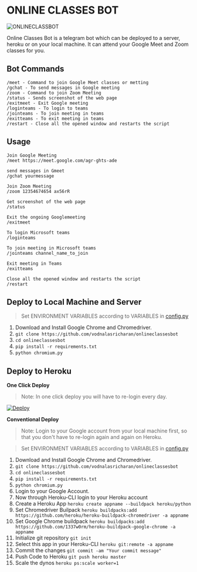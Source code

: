 
# ONLINE CLASSES BOT

![ONLINECLASSBOT](https://telegra.ph/file/91b922929b4a9b2392af0.jpg)


Online Classes Bot is a telegram bot which can be deployed to a server, heroku or on your local machine. It can attend your Google Meet and Zoom classes for you.

## Bot Commands

    /meet - Command to join Google Meet classes or metting
    /gchat - To send messages in Google meeting
    /zoom - Command to join Zoom Meeting
    /status - Sends screenshot of the web page
    /exitmeet - Exit Google meeting
    /loginteams - To login to teams
    /jointeams - To join meeting in teams
    /exitteams - To exit meeting in teams
    /restart - Close all the opened window and restarts the script
## Usage
	
	Join Google Meeting
    /meet https://meet.google.com/agr-ghts-ade
    
    send messages in Gmeet
    /gchat yourmessage
    
    Join Zoom Meeting
    /zoom 12354674654 ax56rR
	
    Get screenshot of the web page
    /status
    
    Exit the ongoing Googlemeeting
    /exitmeet
    
    To login Microsoft teams
    /loginteams
    
    To join meeting in Microsoft teams
    /jointeams channel_name_to_join
    
    Exit meeting in Teams
    /exitteams

    Close all the opened window and restarts the script
    /restart

## Deploy to Local Machine and Server

> Set ENVIRONMENT VARIABLES according to VARIABLES in [config.py](https://github.com/vodnalasricharan/onlineclassesbot/blob/master/config.py)



	
 1. Download and Install Google Chrome and Chromedriver.
 2. `git clone https://github.com/vodnalasricharan/onlineclassesbot`
 3. `cd onlineclassesbot`
 4. `pip install -r requirements.txt`
 5. `python chromium.py` 

## Deploy to Heroku
**One Click Deploy**

> Note: In one click deploy you will have to re-login every day.


[![Deploy](https://www.herokucdn.com/deploy/button.svg)](https://heroku.com/deploy?template=https://github.com/vodnalasricharan/onlineclassesbot)


**Conventional Deploy**

> Note: Login to your Google account from your local machine first, so that you don't have to re-login again and again on Heroku.


> Set ENVIRONMENT VARIABLES according to VARIABLES in [config.py](https://github.com/vodnalasricharan/onlineclassesbot/blob/master/config.py)



1. Download and Install Google Chrome and Chromedriver.
 2. `git clone https://github.com/vodnalasricharan/onlineclassesbot`
 3. `cd onlineclassesbot`
 4. `pip install -r requirements.txt`
 5. `python chromium.py`
 6. Login to your Google Account.
 7. Now through Heroku-CLI login to your Heroku account
 8. Create a Heroku App `heroku create appname --buildpack heroku/python`
 9. Set Chromedriver Builpack `heroku buildpacks:add https://github.com/heroku/heroku-buildpack-chromedriver -a appname`
 10. Set Google Chrome buildpack `heroku buildpacks:add https://github.com/1337w0rm/heroku-buildpack-google-chrome -a appname`
 11. Initialize git repository  `git init`
 12. Select this app in your Heroku-CLI `heroku git:remote -a appname`
 13. Commit the changes `git commit -am "Your commit message"`
 14. Push Code to Heroku `git push heroku master`
 15. Scale the dynos `heroku ps:scale worker=1`
 
